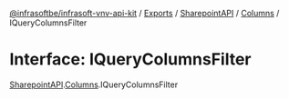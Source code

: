 [@infrasoftbe/infrasoft-vnv-api-kit](../README.md) / [Exports](../modules.md) / [SharepointAPI](../modules/SharepointAPI.md) / [Columns](../modules/SharepointAPI.Columns.md) / IQueryColumnsFilter

# Interface: IQueryColumnsFilter

[SharepointAPI](../modules/SharepointAPI.md).[Columns](../modules/SharepointAPI.Columns.md).IQueryColumnsFilter
